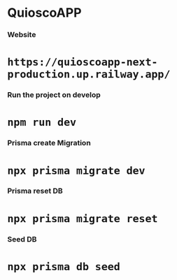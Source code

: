 # QuioscoAPP

### Website 

# `https://quioscoapp-next-production.up.railway.app/`

### Run the project on develop

# `npm run dev`

### Prisma create Migration

# `npx prisma migrate dev`

### Prisma reset DB

# `npx prisma migrate reset`

### Seed DB

# `npx prisma db seed`
